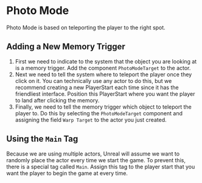 # Photo Mode

Photo Mode is based on teleporting the player to the right spot.

## Adding a New Memory Trigger

1. First we need to indicate to the system that the object you are looking at is a memory trigger. Add the component `PhotoModeTarget` to the actor.
1. Next we need to tell the system where to teleport the player once they click on it. You can technically use any actor to do this, but we recommend creating a new PlayerStart each time since it has the friendliest interface. Position this PlayerStart where you want the player to land after clicking the memory.
1. Finally, we need to tell the memory trigger which object to teleport the player to. Do this by selecting the `PhotoModeTarget` component and assigning the field `Warp Target` to the actor you just created.

## Using the `Main` Tag

Because we are using multiple actors, Unreal will assume we want to randomly place the actor every time we start the game. To prevent this, there is a special tag called `Main`. Assign this tag to the player start that you want the player to begin the game at every time.